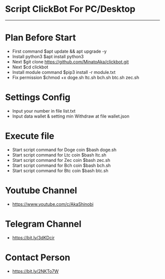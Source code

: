 # Script ClickBot For PC/Desktop
_______________________________________________________________________
# Plan Before Start
- First command $apt update && apt upgrade -y
- Install python3 $apt install python3 
- Next $git clone https://github.com/MinatoAka/clickbot.git
- Next $cd clickbot
- Install module command $pip3 install -r module.txt
- Fix permission $chmod +x doge.sh ltc.sh bch.sh btc.sh zec.sh 

# Settings Config
- Input your number in file list.txt
- Input data wallet & setting min Withdraw at file wallet.json


# Execute file
- Start script command for Doge coin $bash doge.sh
- Start script command for Ltc coin $bash ltc.sh
- Start script command for Zec coin $bash zec.sh
- Start script command for Bch coin $bash bch.sh
- Start script command for Btc coin $bash btc.sh


# Youtube Channel
- https://www.youtube.com/c/AkaShinobi

# Telegram Channel
- https://bit.ly/3dKDcir

# Contact Person
- https://bit.ly/2NKTo7W
